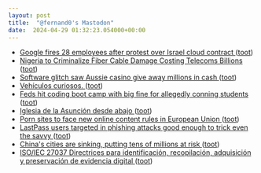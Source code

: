 ```yaml
---
layout: post
title:  "@fernand0's Mastodon"
date:  2024-04-29 01:32:23.054000+00:00
---
```

*  [Google fires 28 employees after protest over Israel cloud contract ](https://www.theverge.com/2024/4/17/24133700/google-fires-28-employees-protest-israel-cloud-contrac) ([toot](https://mastodon.social/@fernand0/112351926226325121))
*  [Nigeria to Criminalize Fiber Cable Damage Costing Telecoms Billions ](https://www.bloomberg.com/news/articles/2024-04-18/nigeria-to-criminalise-fiber-cable-damage-costing-telecoms-billion) ([toot](https://mastodon.social/@fernand0/112349923559808267))
*  [Software glitch saw Aussie casino give away millions in cash ](https://www.theregister.com/2024/04/18/software_glitch_casino_cash_giveaway) ([toot](https://mastodon.social/@fernand0/112349869911037453))
*  [Vehículos curiosos. ](https://avecesunafoto.wordpress.com/2024/04/28/vehiculos-curiosos) ([toot](https://mastodon.social/@fernand0/112349756401903536))
*  [Feds hit coding boot camp with big fine for allegedly conning students ](https://www.theregister.com/2024/04/18/feds_say_coding_boot_camp) ([toot](https://mastodon.social/@fernand0/112349500774771845))
*  [Iglesia de la Asunción desde abajo ](https://www.flickr.com/photos/fernand0/53653354970) ([toot](https://mastodon.social/@fernand0/112349484126706054))
*  [Porn sites to face new online content rules in European Union ](https://www.indiatoday.in/world/story/porn-sites-to-face-new-online-content-rules-in-european-union-2529512-2024-04-2) ([toot](https://mastodon.social/@fernand0/112349356218402178))
*  [LastPass users targeted in phishing attacks good enough to trick even the savvy ](https://arstechnica.com/security/2024/04/lastpass-users-targeted-in-phishing-attacks-good-enough-to-trick-even-the-savvy) ([toot](https://mastodon.social/@fernand0/112348510989078732))
*  [China&#39;s cities are sinking, putting tens of millions at risk  ](https://www.npr.org/2024/04/18/1244795971/chinas-cities-are-sinking-putting-tens-of-millions-at-risk) ([toot](https://mastodon.social/@fernand0/112348446375476666))
*  [ISO/IEC 27037 Directrices para identificación, recopilación, adquisición y preservación de evidencia digital ](https://ciberseguridad.com/normativa/espana/iso-iec-27037-evidencia-digital) ([toot](https://mastodon.social/@fernand0/112348227806183610))
